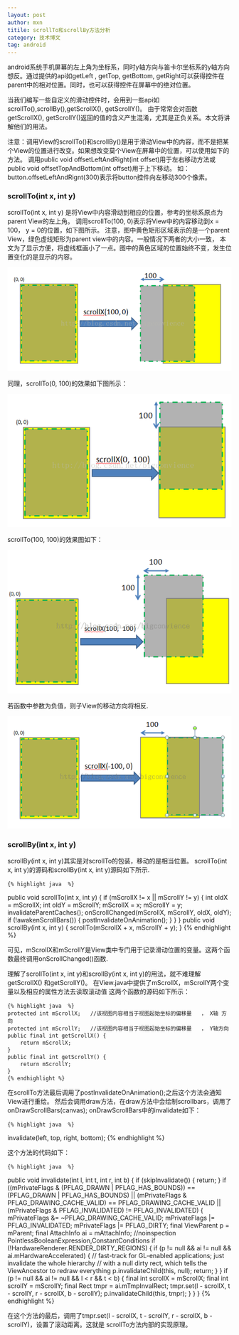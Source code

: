 ```yaml
---
layout: post
author: mxn
titile: scrollTo和scrollBy方法分析
category: 技术博文
tag: android
---
```


android系统手机屏幕的左上角为坐标系，同时y轴方向与笛卡尔坐标系的y轴方向想反。通过提供的api如getLeft , getTop, getBottom,
getRight可以获得控件在parent中的相对位置。同时，也可以获得控件在屏幕中的绝对位置。

当我们编写一些自定义的滑动控件时，会用到一些api如scrollTo(),scrollBy(),getScrollX(), getScrollY()。
由于常常会对函数getScrollX(), getScrollY()返回的值的含义产生混淆，尤其是正负关系。本文将讲解他们的用法。

注意：调用View的scrollTo()和scrollBy()是用于滑动View中的内容，而不是把某个View的位置进行改变。如果想改变莫个View在屏幕中的位置，可以使用如下的方法。
调用public void offsetLeftAndRight(int offset)用于左右移动方法或public void offsetTopAndBottom(int offset)用于上下移动。
如：button.offsetLeftAndRignt(300)表示将button控件向左移动300个像素。


<!-- more -->

### scrollTo(int x, int y)

scrollTo(int x, int y) 是将View中内容滑动到相应的位置，参考的坐标系原点为parent View的左上角。
调用scrollTo(100, 0)表示将View中的内容移动到x = 100， y = 0的位置，如下图所示。
注意，图中黄色矩形区域表示的是一个parent View，绿色虚线矩形为parent view中的内容。一般情况下两者的大小一致，
本文为了显示方便，将虚线框画小了一点。图中的黄色区域的位置始终不变，发生位置变化的是显示的内容。

![](https://raw.githubusercontent.com/mxn21/mxn21.github.io/master/public/img/img38.png)

同理，scrollTo(0, 100)的效果如下图所示：

![](https://raw.githubusercontent.com/mxn21/mxn21.github.io/master/public/img/img39.png)

scrollTo(100, 100)的效果图如下：

![](https://raw.githubusercontent.com/mxn21/mxn21.github.io/master/public/img/img40.png)

若函数中参数为负值，则子View的移动方向将相反.

![](https://raw.githubusercontent.com/mxn21/mxn21.github.io/master/public/img/img41.png)

### scrollBy(int x, int y)

scrollBy(int x, int y)其实是对scrollTo的包装，移动的是相当位置。 scrollTo(int x, int y)的源码和scrollBy(int x, int y)源码如下所示.

    {% highlight java  %}
public void scrollTo(int x, int y) {
    if (mScrollX != x || mScrollY != y) {
        int oldX = mScrollX;
        int oldY = mScrollY;
        mScrollX = x;
        mScrollY = y;
        invalidateParentCaches();
        onScrollChanged(mScrollX, mScrollY, oldX, oldY);
        if (!awakenScrollBars()) {
            postInvalidateOnAnimation();
        }
    }
}
public void scrollBy(int x, int y) { scrollTo(mScrollX + x, mScrollY + y); }
    {% endhighlight %}


可见，mScrollX和mScrollY是View类中专门用于记录滑动位置的变量。这两个函数最终调用onScrollChanged()函数.

理解了scrollTo(int x, int y)和scrollBy(int x, int y)的用法，就不难理解getScrollX() 和getScrollY()。
在View.java中提供了mScrollX，mScrollY两个变量以及相应的属性方法去读取滚动值
这两个函数的源码如下所示：

    {% highlight java  %}
    protected int mScrollX;   //该视图内容相当于视图起始坐标的偏移量   ， X轴 方向
    protected int mScrollY;   //该视图内容相当于视图起始坐标的偏移量   ， Y轴方向
    public final int getScrollX() {
        return mScrollX;
    }
    public final int getScrollY() {
        return mScrollY;
    }
    {% endhighlight %}

在scrollTo方法最后调用了postInvalidateOnAnimation();之后这个方法会通知View进行重绘。
然后会调用draw方法，在draw方法中会绘制scrollbars，调用了onDrawScrollBars(canvas);
onDrawScrollBars中的invalidate如下：

    {% highlight java  %}
invalidate(left, top, right, bottom);
    {% endhighlight %}

这个方法的代码如下：

    {% highlight java  %}
public void invalidate(int l, int t, int r, int b) {
       if (skipInvalidate()) {
           return;
       }
       if ((mPrivateFlags & (PFLAG_DRAWN | PFLAG_HAS_BOUNDS)) == (PFLAG_DRAWN | PFLAG_HAS_BOUNDS) ||
               (mPrivateFlags & PFLAG_DRAWING_CACHE_VALID) == PFLAG_DRAWING_CACHE_VALID ||
               (mPrivateFlags & PFLAG_INVALIDATED) != PFLAG_INVALIDATED) {
           mPrivateFlags &= ~PFLAG_DRAWING_CACHE_VALID;
           mPrivateFlags |= PFLAG_INVALIDATED;
           mPrivateFlags |= PFLAG_DIRTY;
           final ViewParent p = mParent;
           final AttachInfo ai = mAttachInfo;
           //noinspection PointlessBooleanExpression,ConstantConditions
           if (!HardwareRenderer.RENDER_DIRTY_REGIONS) {
               if (p != null && ai != null && ai.mHardwareAccelerated) {
                   // fast-track for GL-enabled applications; just invalidate the whole hierarchy
                   // with a null dirty rect, which tells the ViewAncestor to redraw everything
                   p.invalidateChild(this, null);
                   return;
               }
           }
           if (p != null && ai != null && l < r && t < b) {
               final int scrollX = mScrollX;
               final int scrollY = mScrollY;
               final Rect tmpr = ai.mTmpInvalRect;
               tmpr.set(l - scrollX, t - scrollY, r - scrollX, b - scrollY);
               p.invalidateChild(this, tmpr);
           }
       }
   }
       {% endhighlight %}
       
在这个方法的最后，调用了tmpr.set(l - scrollX, t - scrollY, r - scrollX, b - scrollY)，设置了滚动距离。这就是
scrollTo方法内部的实现原理。

